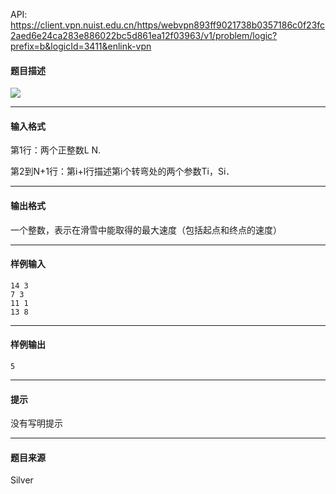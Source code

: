 API: https://client.vpn.nuist.edu.cn/https/webvpn893ff9021738b0357186c0f23fc2aed6e24ca283e886022bc5d861ea12f03963/v1/problem/logic?prefix=b&logicId=3411&enlink-vpn

#### 题目描述

![](../file/3411_0.jpg)

---

#### 输入格式

第1行：两个正整数L N.

第2到N+1行：第i+l行描述第i个转弯处的两个参数Ti，Si．

---

#### 输出格式

一个整数，表示在滑雪中能取得的最大速度（包括起点和终点的速度）

---

#### 样例输入
```
14 3
7 3
11 1
13 8
```

---

#### 样例输出
```
5
```

---

#### 提示

没有写明提示

---

#### 题目来源

Silver